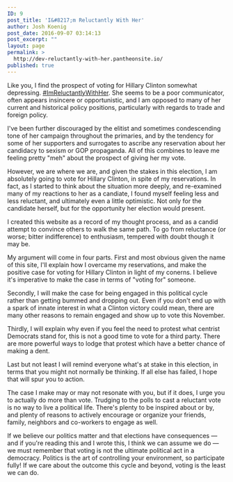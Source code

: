 ```yaml
---
ID: 9
post_title: 'I&#8217;m Reluctantly With Her'
author: Josh Koenig
post_date: 2016-09-07 03:14:13
post_excerpt: ""
layout: page
permalink: >
  http://dev-reluctantly-with-her.pantheonsite.io/
published: true
---
```

Like you, I find the prospect of voting for Hillary Clinton somewhat depressing. [#ImReluctantlyWithHer][1]. She seems to be a poor communicator, often appears insincere or opportunistic, and I am opposed to many of her current and historical policy positions, particularly with regards to trade and foreign policy.

I've been further discouraged by the elitist and sometimes condescending tone of her campaign throughout the primaries, and by the tendency for some of her supporters and surrogates to ascribe any reservation about her candidacy to sexism or GOP propaganda. All of this combines to leave me feeling pretty "meh" about the prospect of giving her my vote.

However, we are where we are, and given the stakes in this election, I am absolutely going to vote for Hillary Clinton, in spite of my reservations. In fact, as I started to think about the situation more deeply, and re-examined many of my reactions to her as a candiate, I found myself feeling less and less reluctant, and ultimately even a little optimistic. Not only for the candidate herself, but for the opportunity her election would present.

I created this website as a record of my thought process, and as a candid attempt to convince others to walk the same path. To go from reluctance (or worse; bitter indifference) to enthusiasm, tempered with doubt though it may be.

My argument will come in four parts. First and most obvious given the name of this site, I'll explain how I overcame my reservations, and make the positive case for voting for Hillary Clinton in light of my conerns. I believe it's imperative to make the case in terms of "voting for" someone.

Secondly, I will make the case for being engaged in this political cycle rather than getting bummed and dropping out. Even if you don't end up with a spark of innate interest in what a Clinton victory could mean, there are many other reasons to remain engaged and show up to vote this November.

Thirdly, I will explain why even if you feel the need to protest what centrist Democrats stand for, this is not a good time to vote for a third party. There are more powerful ways to lodge that protest which have a better chance of making a dent.

Last but not least I will remind everyone what's at stake in this election, in terms that you might not normally be thinking. If all else has failed, I hope that will spur you to action.

The case I make may or may not resonate with you, but if it does, I urge you to actually do more than vote. Trudging to the polls to cast a reluctant vote is no way to live a political life. There's plenty to be inspired about or by, and plenty of reasons to actively encourage or organize your friends, family, neighbors and co-workers to engage as well.

If we believe our politics matter and that elections have consequences — and if you're reading this and I wrote this, I think we can assume we do — we must remember that voting is not the ultimate political act in a democracy. Politics is the art of controlling your environment, so participate fully! If we care about the outcome this cycle and beyond, voting is the least we can do.

 [1]: https://twitter.com/search?f=tweets&vertical=default&q=%23imreluctantlywithher&src=typd